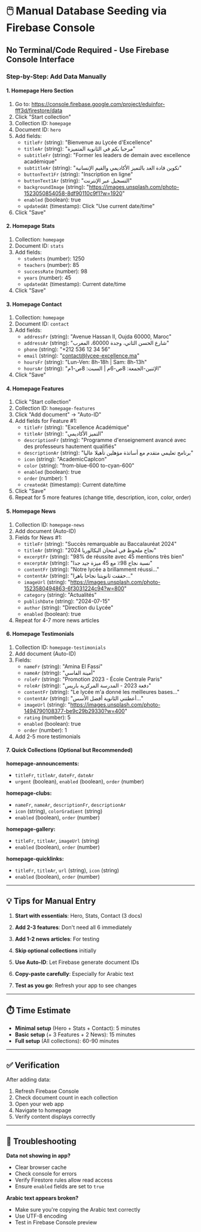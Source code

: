 # 🖱️ Manual Database Seeding via Firebase Console

## No Terminal/Code Required - Use Firebase Console Interface

### Step-by-Step: Add Data Manually

#### 1. Homepage Hero Section
1. Go to: https://console.firebase.google.com/project/eduinfor-fff3d/firestore/data
2. Click "Start collection"
3. Collection ID: `homepage`
4. Document ID: `hero`
5. Add fields:
   - `titleFr` (string): "Bienvenue au Lycée d'Excellence"
   - `titleAr` (string): "مرحبا بكم في الثانوية المتميزة"
   - `subtitleFr` (string): "Former les leaders de demain avec excellence académique"
   - `subtitleAr` (string): "تكوين قادة الغد بالتميز الأكاديمي والقيم الإنسانية"
   - `buttonText1Fr` (string): "Inscription en ligne"
   - `buttonText1Ar` (string): "التسجيل عبر الإنترنت"
   - `backgroundImage` (string): "https://images.unsplash.com/photo-1523050854058-8df90110c9f1?w=1920"
   - `enabled` (boolean): true
   - `updatedAt` (timestamp): Click "Use current date/time"
6. Click "Save"

#### 2. Homepage Stats
1. Collection: `homepage`
2. Document ID: `stats`
3. Add fields:
   - `students` (number): 1250
   - `teachers` (number): 85
   - `successRate` (number): 98
   - `years` (number): 45
   - `updatedAt` (timestamp): Current date/time
4. Click "Save"

#### 3. Homepage Contact
1. Collection: `homepage`
2. Document ID: `contact`
3. Add fields:
   - `addressFr` (string): "Avenue Hassan II, Oujda 60000, Maroc"
   - `addressAr` (string): "شارع الحسن الثاني، وجدة 60000، المغرب"
   - `phone` (string): "+212 536 12 34 56"
   - `email` (string): "contact@lycee-excellence.ma"
   - `hoursFr` (string): "Lun-Ven: 8h-18h | Sam: 8h-13h"
   - `hoursAr` (string): "الإثنين-الجمعة: 8ص-6م | السبت: 8ص-1م"
4. Click "Save"

#### 4. Homepage Features
1. Click "Start collection"
2. Collection ID: `homepage-features`
3. Click "Add document" → "Auto-ID"
4. Add fields for Feature #1:
   - `titleFr` (string): "Excellence Académique"
   - `titleAr` (string): "التميز الأكاديمي"
   - `descriptionFr` (string): "Programme d'enseignement avancé avec des professeurs hautement qualifiés"
   - `descriptionAr` (string): "برنامج تعليمي متقدم مع أساتذة مؤهلين تأهيلا عاليا"
   - `icon` (string): "AcademicCapIcon"
   - `color` (string): "from-blue-600 to-cyan-600"
   - `enabled` (boolean): true
   - `order` (number): 1
   - `createdAt` (timestamp): Current date/time
5. Click "Save"
6. Repeat for 5 more features (change title, description, icon, color, order)

#### 5. Homepage News
1. Collection ID: `homepage-news`
2. Add document (Auto-ID)
3. Fields for News #1:
   - `titleFr` (string): "Succès remarquable au Baccalauréat 2024"
   - `titleAr` (string): "نجاح ملحوظ في امتحان البكالوريا 2024"
   - `excerptFr` (string): "98% de réussite avec 45 mentions très bien"
   - `excerptAr` (string): "نسبة نجاح 98٪ مع 45 ميزة جيد جدا"
   - `contentFr` (string): "Notre lycée a brillamment réussi..."
   - `contentAr` (string): "حققت ثانويتنا نجاحا باهرا..."
   - `imageUrl` (string): "https://images.unsplash.com/photo-1523580494863-6f3031224c94?w=800"
   - `category` (string): "Actualités"
   - `publishDate` (string): "2024-07-15"
   - `author` (string): "Direction du Lycée"
   - `enabled` (boolean): true
4. Repeat for 4-7 more news articles

#### 6. Homepage Testimonials
1. Collection ID: `homepage-testimonials`
2. Add document (Auto-ID)
3. Fields:
   - `nameFr` (string): "Amina El Fassi"
   - `nameAr` (string): "أمينة الفاسي"
   - `roleFr` (string): "Promotion 2023 - École Centrale Paris"
   - `roleAr` (string): "دفعة 2023 - المدرسة المركزية باريس"
   - `contentFr` (string): "Le lycée m'a donné les meilleures bases..."
   - `contentAr` (string): "أعطتني الثانوية أفضل الأسس..."
   - `imageUrl` (string): "https://images.unsplash.com/photo-1494790108377-be9c29b29330?w=400"
   - `rating` (number): 5
   - `enabled` (boolean): true
   - `order` (number): 1
4. Add 2-5 more testimonials

#### 7. Quick Collections (Optional but Recommended)

**homepage-announcements:**
- `titleFr`, `titleAr`, `dateFr`, `dateAr`
- `urgent` (boolean), `enabled` (boolean), `order` (number)

**homepage-clubs:**
- `nameFr`, `nameAr`, `descriptionFr`, `descriptionAr`
- `icon` (string), `colorGradient` (string)
- `enabled` (boolean), `order` (number)

**homepage-gallery:**
- `titleFr`, `titleAr`, `imageUrl` (string)
- `enabled` (boolean), `order` (number)

**homepage-quicklinks:**
- `titleFr`, `titleAr`, `url` (string), `icon` (string)
- `enabled` (boolean), `order` (number)

---

## 💡 Tips for Manual Entry

1. **Start with essentials**: Hero, Stats, Contact (3 docs)
2. **Add 2-3 features**: Don't need all 6 immediately
3. **Add 1-2 news articles**: For testing
4. **Skip optional collections** initially

5. **Use Auto-ID**: Let Firebase generate document IDs
6. **Copy-paste carefully**: Especially for Arabic text
7. **Test as you go**: Refresh your app to see changes

---

## ⏱️ Time Estimate

- **Minimal setup** (Hero + Stats + Contact): 5 minutes
- **Basic setup** (+ 3 Features + 2 News): 15 minutes
- **Full setup** (All collections): 60-90 minutes

---

## ✅ Verification

After adding data:
1. Refresh Firebase Console
2. Check document count in each collection
3. Open your web app
4. Navigate to homepage
5. Verify content displays correctly

---

## 🔧 Troubleshooting

**Data not showing in app?**
- Clear browser cache
- Check console for errors
- Verify Firestore rules allow read access
- Ensure `enabled` fields are set to `true`

**Arabic text appears broken?**
- Make sure you're copying the Arabic text correctly
- Use UTF-8 encoding
- Test in Firebase Console preview

